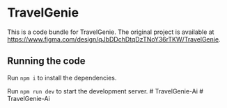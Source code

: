 
  # TravelGenie

  This is a code bundle for TravelGenie. The original project is available at https://www.figma.com/design/qJbDDchDtqDzTNoY36rTKW/TravelGenie.

  ## Running the code

  Run `npm i` to install the dependencies.

  Run `npm run dev` to start the development server.
  #   T r a v e l G e n i e - A i  
 #   T r a v e l G e n i e - A i  
 